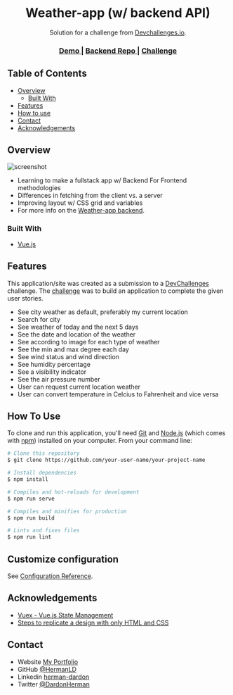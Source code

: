 <!-- Please update value in the {}  -->

<h1 align="center">Weather-app (w/ backend API)</h1>

<div align="center">
   Solution for a challenge from  <a href="http://devchallenges.io" target="_blank">Devchallenges.io</a>.
</div>

<div align="center">
  <h3>
    <a href="https://weather-app-frontend-sigma.vercel.app/">
      Demo
    </a>
    <span> | </span>
    <a href="https://github.com/HermanLD/weather-app-backend-api">
      Backend Repo
    </a>
    <span> | </span>
    <a href="https://devchallenges.io/challenges/mM1UIenRhK808W8qmLWv">
      Challenge
    </a>
  </h3>
</div>

<!-- TABLE OF CONTENTS -->

## Table of Contents

- [Overview](#overview)
  - [Built With](#built-with)
- [Features](#features)
- [How to use](#how-to-use)
- [Contact](#contact)
- [Acknowledgements](#acknowledgements)

<!-- OVERVIEW -->

## Overview

![screenshot](https://res.cloudinary.com/nimbus8/image/upload/v1630007139/portfolio/Screenshot_2021-08-26_at_12-44-43_weather-app-frontend_sz0ej9.png)

<!-- Introduce your projects by taking a screenshot or a gif. Try to tell visitors a story about your project by answering: -->

- Learning to make a fullstack app w/ Backend For Frontend methodologies
- Differences in fetching from the client vs. a server
- Improving layout w/ CSS grid and variables
- For more info on the [Weather-app backend](https://github.com/HermanLD/weather-app-backend-api).

### Built With

<!-- This section should list any major frameworks that you built your project using. Here are a few examples.-->

- [Vue.js](https://vuejs.org/)

## Features

<!-- List the features of your application or follow the template. Don't share the figma file here :) -->

This application/site was created as a submission to a [DevChallenges](https://devchallenges.io/challenges) challenge. The [challenge](https://devchallenges.io/challenges/mM1UIenRhK808W8qmLWv) was to build an application to complete the given user stories.

- See city weather as default, preferably my current location
- Search for city
- See weather of today and the next 5 days
- See the date and location of the weather
- See according to image for each type of weather
- See the min and max degree each day
- See wind status and wind direction
- See humidity percentage
- See a visibility indicator
- See the air pressure number
- User can request current location weather
- User can convert temperature in Celcius to Fahrenheit and vice versa

## How To Use

To clone and run this application, you'll need [Git](https://git-scm.com) and [Node.js](https://nodejs.org/en/download/) (which comes with [npm](http://npmjs.com)) installed on your computer. From your command line:

```bash
# Clone this repository
$ git clone https://github.com/your-user-name/your-project-name

# Install dependencies
$ npm install

# Compiles and hot-reloads for development
$ npm run serve

# Compiles and minifies for production
$ npm run build

# Lints and fixes files
$ npm run lint

```

## Customize configuration

See [Configuration Reference](https://cli.vuejs.org/config/).

## Acknowledgements

<!-- This section should list any articles or add-ons/plugins that helps you to complete the project. This is optional but it will help you in the future. For example: -->

- [Vuex - Vue.js State Management](https://content.nuxtjs.org/)
- [Steps to replicate a design with only HTML and CSS](https://devchallenges-blogs.web.app/how-to-replicate-design/)

## Contact

- Website [My Portfolio](https://portfolio-olive-alpha.vercel.app/)
- GitHub [@HermanLD](https://github.com/HermanLD/)
- Linkedin [herman-dardon](https://www.linkedin.com/in/herman-dardon/)
- Twitter [@DardonHerman](https://twitter.com/DardonHerman/)
